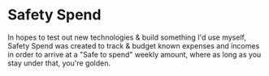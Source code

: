 # Safety Spend

In hopes to test out new technologies & build something I'd use myself, Safety Spend was created to track & budget known expenses and incomes in order to arrive at a "Safe to spend" weekly amount, where as long as you stay under that, you're golden. 
